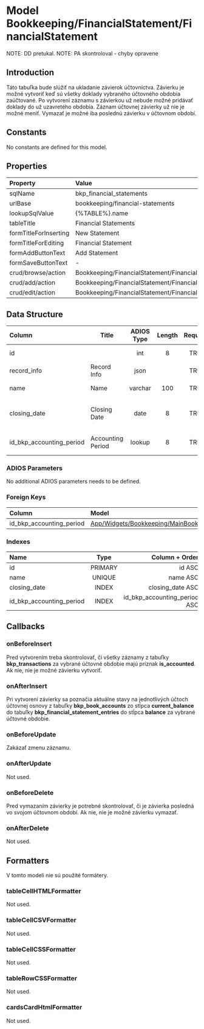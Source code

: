 # Model Bookkeeping/FinancialStatement/FinancialStatement

NOTE: DD pretukal.
NOTE: PA skontroloval - chyby opravene

## Introduction

Táto tabuľka bude slúžiť na ukladanie závierok účtovníctva. Závierku je možné vytvoriť keď sú všetky doklady vybraného účtovného obdobia zaúčtované. Po vytvorení záznamu s závierkou už nebude možné pridávať doklady do už uzavretého obdobia.
Záznam účtovnej závierky už nie je možné meniť. Vymazať je možné iba poslednú závierku v účtovnom období.

## Constants

No constants are defined for this model.

## Properties

| Property              | Value                                                  |
| :-------------------- | :----------------------------------------------------- |
| sqlName               | bkp_financial_statements                               |
| urlBase               | bookkeeping/financial-statements                       |
| lookupSqlValue        | {%TABLE%}.name                                         |
| tableTitle            | Financial Statements                                   |
| formTitleForInserting | New Statement                                          |
| formTitleForEditing   | Financial Statement                                    |
| formAddButtonText     | Add Statement                                          |
| formSaveButtonText    | -                                                      |
| crud/browse/action    | Bookkeeping/FinancialStatement/FinancialStatements     |
| crud/add/action       | Bookkeeping/FinancialStatement/FinancialStatement/Add  |
| crud/edit/action      | Bookkeeping/FinancialStatement/FinancialStatement/Edit |

## Data Structure

| Column                   | Title             | ADIOS Type | Length | Required | Notes                                   |
| :----------------------- | ----------------- | :--------: | :----: | :------: | :-------------------------------------- |
| id                       |                   |    int     |   8    |   TRUE   | Unique record ID                        |
| record_info              | Record Info       |    json    |        |   TRUE   |                                         |
| name                     | Name              |  varchar   |  100   |   TRUE   | Názov závierky                          |
| closing_date             | Closing Date      |    date    |   8    |   TRUE   | Dátum, ku ktorému je závierka vystavená |
| id_bkp_accounting_period | Accounting Period |   lookup   |   8    |   TRUE   | ID účtovného obdobia                    |

### ADIOS Parameters

No additional ADIOS parameters needs to be defined.

### Foreign Keys

| Column                   | Model                                                                                                                | Relation | OnUpdate | OnDelete |
| :----------------------- | :------------------------------------------------------------------------------------------------------------------- | :------: | :------: | :------: |
| id_bkp_accounting_period | [App/Widgets/Bookkeeping/MainBook/Models/AccountingPeriod](../../../Bookkeeping/MainBook/Models/AccountingPeriod.md) |   1:N    | Cascade  | Restrict |

### Indexes

| Name                     |  Type   |               Column + Order |
| :----------------------- | :-----: | ---------------------------: |
| id                       | PRIMARY |                       id ASC |
| name                     | UNIQUE  |                     name ASC |
| closing_date             |  INDEX  |             closing_date ASC |
| id_bkp_accounting_period |  INDEX  | id_bkp_accounting_period ASC |

## Callbacks

### onBeforeInsert

Pred vytvorením treba skontrolovať, či všetky záznamy z tabuľky **bkp_transactions** za vybrané účtovné obdobie majú príznak **is_accounted**. Ak nie, nie je možné závierku vytvoriť.

### onAfterInsert

Pri vytvorení závierky sa poznačia aktuálne stavy na jednotlivých účtoch účtovnej osnovy z tabuľky **bkp_book_accounts** zo stĺpca **current_balance** do tabuľky **bkp_financial_statement_entries** do stĺpca **balance** za vybrané účtovné obdobie.

### onBeforeUpdate

Zakázať zmenu záznamu.

### onAfterUpdate

Not used.

### onBeforeDelete

Pred vymazaním závierky je potrebné skontrolovať, či je závierka posledná vo svojom účtovnom období. Ak nie, nie je možné závierku vymazať.

### onAfterDelete

Not used.

## Formatters

V tomto modeli nie sú použité formátery.

### tableCellHTMLFormatter

Not used.

### tableCellCSVFormatter

Not used.

### tableCellCSSFormatter

Not used.

### tableRowCSSFormatter

Not used.

### cardsCardHtmlFormatter

Not used.
